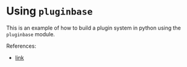 # Using `pluginbase`

This is an example of how to build a plugin system in python
using the `pluginbase` module.

References:
* [link](https://github.com/mitsuhiko/pluginbase)

